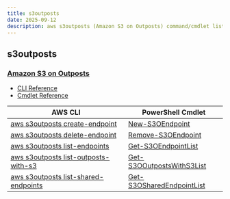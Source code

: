 ```yaml
---
title: s3outposts
date: 2025-09-12
description: aws s3outposts (Amazon S3 on Outposts) command/cmdlet list.
---
```


## s3outposts

### [Amazon S3 on Outposts](https://aws.amazon.com/outposts/)

* [CLI Reference](https://awscli.amazonaws.com/v2/documentation/api/latest/reference/s3outposts/index.html)
* [Cmdlet Reference](https://docs.aws.amazon.com/powershell/latest/reference/items/S3Outposts_cmdlets.html)

|AWS CLI|PowerShell Cmdlet|
|----|----|
|[aws s3outposts create-endpoint](https://awscli.amazonaws.com/v2/documentation/api/latest/reference/s3outposts/create-endpoint.html)|[New-S3OEndpoint](https://docs.aws.amazon.com/powershell/latest/reference/items/New-S3OEndpoint.html)|
|[aws s3outposts delete-endpoint](https://awscli.amazonaws.com/v2/documentation/api/latest/reference/s3outposts/delete-endpoint.html)|[Remove-S3OEndpoint](https://docs.aws.amazon.com/powershell/latest/reference/items/Remove-S3OEndpoint.html)|
|[aws s3outposts list-endpoints](https://awscli.amazonaws.com/v2/documentation/api/latest/reference/s3outposts/list-endpoints.html)|[Get-S3OEndpointList](https://docs.aws.amazon.com/powershell/latest/reference/items/Get-S3OEndpointList.html)|
|[aws s3outposts list-outposts-with-s3](https://awscli.amazonaws.com/v2/documentation/api/latest/reference/s3outposts/list-outposts-with-s3.html)|[Get-S3OOutpostsWithS3List](https://docs.aws.amazon.com/powershell/latest/reference/items/Get-S3OOutpostsWithS3List.html)|
|[aws s3outposts list-shared-endpoints](https://awscli.amazonaws.com/v2/documentation/api/latest/reference/s3outposts/list-shared-endpoints.html)|[Get-S3OSharedEndpointList](https://docs.aws.amazon.com/powershell/latest/reference/items/Get-S3OSharedEndpointList.html)|

